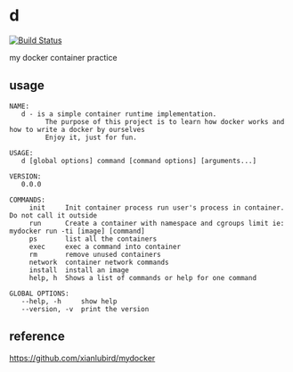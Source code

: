 # d

[![Build Status](https://travis-ci.org/ejunjsh/d.svg?branch=master)](https://travis-ci.org/ejunjsh/d)

my docker container practice


## usage

    NAME:
       d - is a simple container runtime implementation.
             The purpose of this project is to learn how docker works and how to write a docker by ourselves
             Enjoy it, just for fun.
    
    USAGE:
       d [global options] command [command options] [arguments...]
    
    VERSION:
       0.0.0
    
    COMMANDS:
         init     Init container process run user's process in container. Do not call it outside
         run      Create a container with namespace and cgroups limit ie: mydocker run -ti [image] [command]
         ps       list all the containers
         exec     exec a command into container
         rm       remove unused containers
         network  container network commands
         install  install an image
         help, h  Shows a list of commands or help for one command
    
    GLOBAL OPTIONS:
       --help, -h     show help
       --version, -v  print the version
       
## reference

https://github.com/xianlubird/mydocker